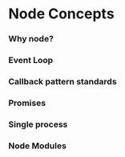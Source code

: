 # Node Concepts

### Why node?



### Event Loop




### Callback pattern standards




### Promises




### Single process




### Node Modules